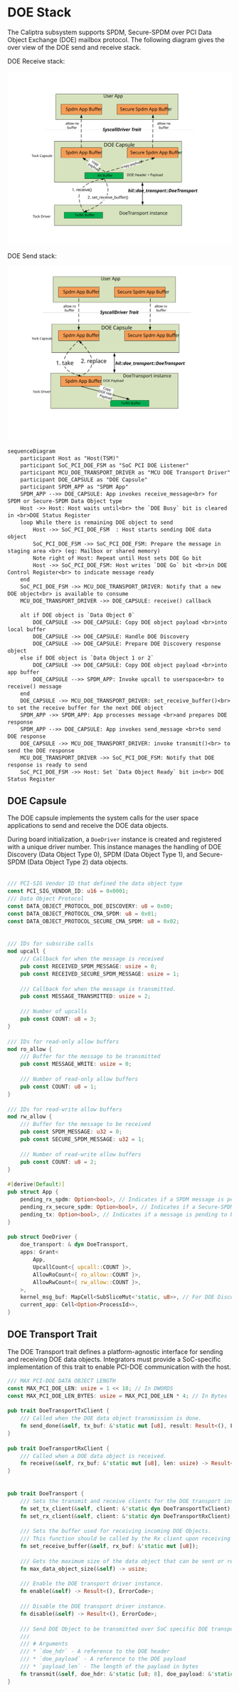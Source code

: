 # DOE Stack
The Caliptra subsystem supports SPDM, Secure-SPDM over PCI Data Object Exchange (DOE) mailbox protocol. The following diagram gives the over view of the DOE send and receive stack.

DOE Receive stack:

![The DOE Tock receive stack](images/doe_tock_receive.svg)


DOE Send stack:

![The DOE Tock send stack](images/doe_tock_send.svg)

```mermaid
sequenceDiagram
    participant Host as "Host(TSM)"
    participant SoC_PCI_DOE_FSM as "SoC PCI DOE Listener"
    participant MCU_DOE_TRANSPORT_DRIVER as "MCU DOE Transport Driver"
    participant DOE_CAPSULE as "DOE Capsule"
    participant SPDM_APP as "SPDM App"
    SPDM_APP -->> DOE_CAPSULE: App invokes receive_message<br> for SPDM or Secure-SPDM Data Object type 
    Host ->> Host: Host waits until<br> the `DOE Busy` bit is cleared in <br>DOE Status Register
    loop While there is remaining DOE object to send
        Host ->> SoC_PCI_DOE_FSM  : Host starts sending DOE data object
        SoC_PCI_DOE_FSM ->> SoC_PCI_DOE_FSM: Prepare the message in staging area <br> (eg: Mailbox or shared memory)
        Note right of Host: Repeat until Host sets DOE Go bit
        Host ->> SoC_PCI_DOE_FSM: Host writes `DOE Go` bit <br>in DOE Control Register<br> to indicate message ready
    end
    SoC_PCI_DOE_FSM ->> MCU_DOE_TRANSPORT_DRIVER: Notify that a new DOE object<br> is available to consume
    MCU_DOE_TRANSPORT_DRIVER ->> DOE_CAPSULE: receive() callback

    alt if DOE object is `Data Object 0`
        DOE_CAPSULE ->> DOE_CAPSULE: Copy DOE object payload <br>into local buffer
        DOE_CAPSULE ->> DOE_CAPSULE: Handle DOE Discovery
        DOE_CAPSULE ->> DOE_CAPSULE: Prepare DOE Discovery response object
    else if DOE object is `Data Object 1 or 2`
        DOE_CAPSULE ->> DOE_CAPSULE: Copy DOE object payload <br>into app buffer
        DOE_CAPSULE -->> SPDM_APP: Invoke upcall to userspace<br> to receive() message
    end
    DOE_CAPSULE ->> MCU_DOE_TRANSPORT_DRIVER: set_receive_buffer()<br> to set the receive buffer for the next DOE object
    SPDM_APP ->> SPDM_APP: App processes message <br>and prepares DOE response
    SPDM_APP -->> DOE_CAPSULE: App invokes send_message <br>to send DOE response
    DOE_CAPSULE ->> MCU_DOE_TRANSPORT_DRIVER: invoke transmit()<br> to send the DOE response
    MCU_DOE_TRANSPORT_DRIVER ->> SoC_PCI_DOE_FSM: Notify that DOE response is ready to send
    SoC_PCI_DOE_FSM ->> Host: Set `Data Object Ready` bit in<br> DOE Status Register
```
## DOE Capsule
The DOE capsule implements the system calls for the user space applications to send and receive the DOE data objects.

During board initialization, a `DoeDriver` instance is created and registered with a unique driver number. This instance manages the handling of DOE Discovery (Data Object Type 0), SPDM (Data Object Type 1), and Secure-SPDM (Data Object Type 2) data objects.


```Rust

/// PCI-SIG Vendor ID that defined the data object type
const PCI_SIG_VENDOR_ID: u16 = 0x0001;
/// Data Object Protocol
const DATA_OBJECT_PROTOCOL_DOE_DISCOVERY: u8 = 0x00;
const DATA_OBJECT_PROTOCOL_CMA_SPDM: u8 = 0x01;
const DATA_OBJECT_PROTOCOL_SECURE_CMA_SPDM: u8 = 0x02;


/// IDs for subscribe calls
mod upcall {
    /// Callback for when the message is received
    pub const RECEIVED_SPDM_MESSAGE: usize = 0;
    pub const RECEIVED_SECURE_SPDM_MESSAGE: usize = 1;

    /// Callback for when the message is transmitted.
    pub const MESSAGE_TRANSMITTED: usize = 2;

    /// Number of upcalls
    pub const COUNT: u8 = 3;
}

/// IDs for read-only allow buffers
mod ro_allow {
    /// Buffer for the message to be transmitted
    pub const MESSAGE_WRITE: usize = 0;

    /// Number of read-only allow buffers
    pub const COUNT: u8 = 1;
}

/// IDs for read-write allow buffers
mod rw_allow {
    /// Buffer for the message to be received
    pub const SPDM_MESSAGE: u32 = 0;
    pub const SECURE_SPDM_MESSAGE: u32 = 1;

    /// Number of read-write allow buffers
    pub const COUNT: u8 = 2;
}

#[derive(Default)]
pub struct App {
    pending_rx_spdm: Option<bool>, // Indicates if a SPDM message is pending
    pending_rx_secure_spdm: Option<bool>, // Indicates if a Secure-SPDM message is pending
    pending_tx: Option<bool>, // Indicates if a message is pending to be sent
}

pub struct DoeDriver {
    doe_transport: & dyn DoeTransport,
    apps: Grant<
        App,
        UpcallCount<{ upcall::COUNT }>,
        AllowRoCount<{ ro_allow::COUNT }>,
        AllowRwCount<{ rw_allow::COUNT }>,
    >,
    kernel_msg_buf: MapCell<SubSliceMut<'static, u8>>, // For DOE Discovery handling
    current_app: Cell<Option<ProcessId>>,
}

```

## DOE Transport Trait
The DOE Transport trait defines a platform-agnostic interface for sending and receiving DOE data objects. Integrators must provide a SoC-specific implementation of this trait to enable PCI-DOE communication with the host.

```Rust
/// MAX PCI-DOE DATA OBJECT LENGTH
const MAX_PCI_DOE_LEN: usize = 1 << 18; // In DWORDS
const MAX_PCI_DOE_LEN_BYTES: usize = MAX_PCI_DOE_LEN * 4; // In Bytes

pub trait DoeTransportTxClient {
    /// Called when the DOE data object transmission is done.
    fn send_done(&self, tx_buf: &'static mut [u8], result: Result<(), ErrorCode>);
}

pub trait DoeTransportRxClient {
    /// Called when a DOE data object is received. 
    fn receive(&self, rx_buf: &'static mut [u8], len: usize) -> Result<(), ErrorCode>;
}


pub trait DoeTransport {
    /// Sets the transmit and receive clients for the DOE transport instance
    fn set_tx_client(&self, client: &'static dyn DoeTransportTxClient);
    fn set_rx_client(&self, client: &'static dyn DoeTransportRxClient);

    /// Sets the buffer used for receiving incoming DOE Objects.
    /// This function should be called by the Rx client upon receiving the `receive()` callback.
    fn set_receive_buffer(&self, rx_buf: &'static mut [u8]);

    /// Gets the maximum size of the data object that can be sent or received over DOE Transport.
    fn max_data_object_size(&self) -> usize;

    /// Enable the DOE transport driver instance.
    fn enable(&self) -> Result<(), ErrorCode>;

    /// Disable the DOE transport driver instance.
    fn disable(&self) -> Result<(), ErrorCode>;

    /// Send DOE Object to be transmitted over SoC specific DOE transport.
    /// 
    /// # Arguments
    /// * `doe_hdr` - A reference to the DOE header
    /// * `doe_payload` - A reference to the DOE payload
    /// * `payload_len` - The length of the payload in bytes
    fn transmit(&self, doe_hdr: &'static [u8; 8], doe_payload: &'static mut [u8], payload_len: usize) -> Result<(), (ErrorCode, &'static mut [u8])>;
}
